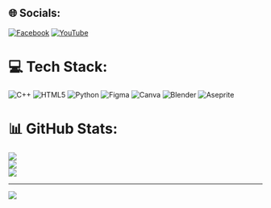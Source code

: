 
## 🌐 Socials:
[![Facebook](https://img.shields.io/badge/Facebook-%231877F2.svg?logo=Facebook&logoColor=white)](https://www.facebook.com/profile.php?id=100089923300358) [![YouTube](https://img.shields.io/badge/YouTube-%23FF0000.svg?logo=YouTube&logoColor=white)](https://youtube.com/@UCDujpOmBR_3iV6Wkdd8A5xA) 

# 💻 Tech Stack:
![C++](https://img.shields.io/badge/c++-%2300599C.svg?style=for-the-badge&logo=c%2B%2B&logoColor=white) ![HTML5](https://img.shields.io/badge/html5-%23E34F26.svg?style=for-the-badge&logo=html5&logoColor=white) ![Python](https://img.shields.io/badge/python-3670A0?style=for-the-badge&logo=python&logoColor=ffdd54) ![Figma](https://img.shields.io/badge/figma-%23F24E1E.svg?style=for-the-badge&logo=figma&logoColor=white) ![Canva](https://img.shields.io/badge/Canva-%2300C4CC.svg?style=for-the-badge&logo=Canva&logoColor=white) ![Blender](https://img.shields.io/badge/blender-%23F5792A.svg?style=for-the-badge&logo=blender&logoColor=white) ![Aseprite](https://img.shields.io/badge/Aseprite-FFFFFF?style=for-the-badge&logo=Aseprite&logoColor=#7D929E)
# 📊 GitHub Stats:
![](https://github-readme-stats.vercel.app/api?username=MaiNgocChau9&theme=dark&hide_border=true&include_all_commits=true&count_private=true)<br/>
![](https://github-readme-streak-stats.herokuapp.com/?user=MaiNgocChau9&theme=dark&hide_border=true)<br/>
![](https://github-readme-stats.vercel.app/api/top-langs/?username=MaiNgocChau9&theme=dark&hide_border=true&include_all_commits=true&count_private=true&layout=compact)

---
[![](https://visitcount.itsvg.in/api?id=MaiNgocChau9&icon=0&color=0)](https://visitcount.itsvg.in)

<!-- Proudly created with GPRM ( https://gprm.itsvg.in ) -->

